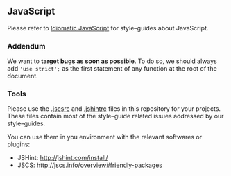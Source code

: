 ## JavaScript

Please refer to [Idiomatic JavaScript](https://github.com/necolas/idiomatic-js)
for style–guides about JavaScript.


### Addendum

We want to **target bugs as soon as possible**. To do so, we should always add
`'use strict';` as the first statement of any function at the root of the
document.


### Tools

Please use the [.jscsrc](.jscsrc) and [.jshintrc](.jshintrc) files in this
repository for your projects. These files contain most of the style–guide
related issues addressed by our style–guides.

You can use them in you environment with the relevant softwares or plugins:

* JSHint: http://jshint.com/install/
* JSCS: http://jscs.info/overview#friendly-packages
